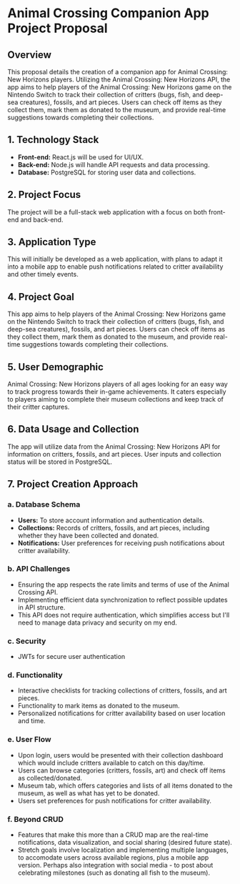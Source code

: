 # Animal Crossing Companion App Project Proposal

## Overview

This proposal details the creation of a companion app for Animal Crossing: New Horizons players. Utilizing the Animal Crossing: New Horizons API, the app aims to help players of the Animal Crossing: New Horizons game on the Nintendo Switch to track their collection of critters (bugs, fish, and deep-sea creatures), fossils, and art pieces. Users can check off items as they collect them, mark them as donated to the museum, and provide real-time suggestions towards completing their collections. 

## 1. Technology Stack

- **Front-end:** React.js will be used for UI/UX.
- **Back-end:** Node.js will handle API requests and data processing.
- **Database:** PostgreSQL for storing user data and collections.


## 2. Project Focus

The project will be a full-stack web application with a focus on both front-end and back-end. 

## 3. Application Type

This will initially be developed as a web application, with plans to adapt it into a mobile app to enable push notifications related to critter availability and other timely events.

## 4. Project Goal

This app aims to help players of the Animal Crossing: New Horizons game on the Nintendo Switch to track their collection of critters (bugs, fish, and deep-sea creatures), fossils, and art pieces. Users can check off items as they collect them, mark them as donated to the museum, and provide real-time suggestions towards completing their collections. 

## 5. User Demographic

Animal Crossing: New Horizons players of all ages looking for an easy way to track progress towards their in-game achievements. It caters especially to players aiming to complete their museum collections and keep track of their critter captures.

## 6. Data Usage and Collection

The app will utilize data from the Animal Crossing: New Horizons API for information on critters, fossils, and art pieces. User inputs and collection status will be stored in PostgreSQL.

## 7. Project Creation Approach

### a. Database Schema
- **Users:** To store account information and authentication details.
- **Collections:** Records of critters, fossils, and art pieces, including whether they have been collected and donated.
- **Notifications:** User preferences for receiving push notifications about critter availability.

### b. API Challenges
- Ensuring the app respects the rate limits and terms of use of the Animal Crossing API.
- Implementing efficient data synchronization to reflect possible updates in API structure.
- This API does not require authentication, which simplifies access but I'll need to manage data privacy and security on my end.

### c. Security
- JWTs for secure user authentication

### d. Functionality
- Interactive checklists for tracking collections of critters, fossils, and art pieces.
- Functionality to mark items as donated to the museum.
- Personalized notifications for critter availability based on user location and time.

### e. User Flow
- Upon login, users would be presented with their collection dashboard which would include critters available to catch on this day/time.
- Users can browse categories (critters, fossils, art) and check off items as collected/donated.
- Museum tab, which offers categories and lists of all items donated to the museum, as well as what has yet to be donated.
- Users set preferences for push notifications for critter availability.

### f. Beyond CRUD
- Features that make this more than a CRUD map are the real-time notifications, data visualization, and social sharing (desired future state).
- Stretch goals involve localization and implementing multiple languages, to accomodate users across available regions, plus a mobile app version. Perhaps also integration with social media - to post about celebrating milestones (such as donating all fish to the museum).

